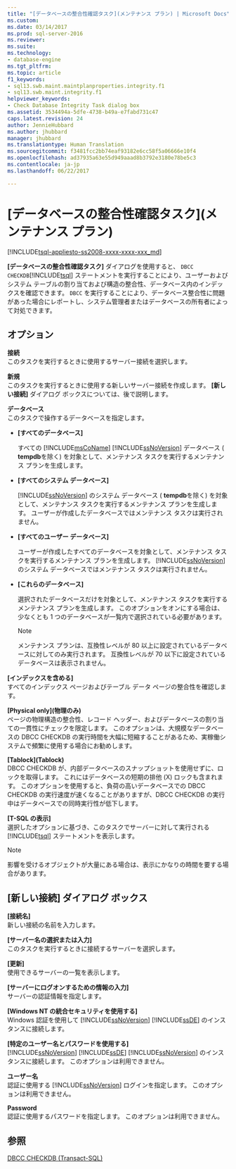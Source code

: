```yaml
---
title: "[データベースの整合性確認タスク](メンテナンス プラン) | Microsoft Docs"
ms.custom: 
ms.date: 03/14/2017
ms.prod: sql-server-2016
ms.reviewer: 
ms.suite: 
ms.technology:
- database-engine
ms.tgt_pltfrm: 
ms.topic: article
f1_keywords:
- sql13.swb.maint.maintplanproperties.integrity.f1
- sql13.swb.maint.integrity.f1
helpviewer_keywords:
- Check Database Integrity Task dialog box
ms.assetid: 3534494a-5dfe-4738-b49a-e7fabd731c47
caps.latest.revision: 24
author: JennieHubbard
ms.author: jhubbard
manager: jhubbard
ms.translationtype: Human Translation
ms.sourcegitcommit: f3481fcc2bb74eaf93182e6cc58f5a06666e10f4
ms.openlocfilehash: ad37935a63e55d949aaad8b3792e3180e78be5c3
ms.contentlocale: ja-jp
ms.lasthandoff: 06/22/2017

---
```

# <a name="check-database-integrity-task-maintenance-plan"></a>[データベースの整合性確認タスク]\(メンテナンス プラン)
[!INCLUDE[tsql-appliesto-ss2008-xxxx-xxxx-xxx_md](../../includes/tsql-appliesto-ss2008-xxxx-xxxx-xxx-md.md)]

  **[データベースの整合性確認タスク]** ダイアログを使用すると、 `DBCC CHECKDB`[!INCLUDE[tsql](../../includes/tsql-md.md)] ステートメントを実行することにより、ユーザーおよびシステム テーブルの割り当ておよび構造の整合性、データベース内のインデックスを確認できます。 `DBCC` を実行することにより、データベース整合性に問題があった場合にレポートし、システム管理者またはデータベースの所有者によって対処できます。  
  
## <a name="options"></a>オプション  
 **接続**  
 このタスクを実行するときに使用するサーバー接続を選択します。  
  
 **新規**  
 このタスクを実行するときに使用する新しいサーバー接続を作成します。 **[新しい接続]** ダイアログ ボックスについては、後で説明します。  
  
 **データベース**  
 このタスクで操作するデータベースを指定します。  
  
-   **[すべてのデータベース]**  
  
     すべての [!INCLUDE[msCoName](../../includes/msconame-md.md)] [!INCLUDE[ssNoVersion](../../includes/ssnoversion-md.md)] データベース ( **tempdb**を除く) を対象として、メンテナンス タスクを実行するメンテナンス プランを生成します。  
  
-   **[すべてのシステム データベース]**  
  
     [!INCLUDE[ssNoVersion](../../includes/ssnoversion-md.md)] のシステム データベース ( **tempdb**を除く) を対象として、メンテナンス タスクを実行するメンテナンス プランを生成します。 ユーザーが作成したデータベースではメンテナンス タスクは実行されません。  
  
-   **[すべてのユーザー データベース]**  
  
     ユーザーが作成したすべてのデータベースを対象として、メンテナンス タスクを実行するメンテナンス プランを生成します。 [!INCLUDE[ssNoVersion](../../includes/ssnoversion-md.md)] のシステム データベースではメンテナンス タスクは実行されません。  
  
-   **[これらのデータベース]**  
  
     選択されたデータベースだけを対象として、メンテナンス タスクを実行するメンテナンス プランを生成します。 このオプションをオンにする場合は、少なくとも 1 つのデータベースが一覧内で選択されている必要があります。  
  
    > [!NOTE]  
    >  メンテナンス プランは、互換性レベルが 80 以上に設定されているデータベースに対してのみ実行されます。 互換性レベルが 70 以下に設定されているデータベースは表示されません。  
  
 **[インデックスを含める]**  
 すべてのインデックス ページおよびテーブル データ ページの整合性を確認します。  
  
 **[Physical only]\(物理のみ)**  
 ページの物理構造の整合性、レコード ヘッダー、およびデータベースの割り当ての一貫性にチェックを限定します。 このオプションは、大規模なデータベースの DBCC CHECKDB の実行時間を大幅に短縮することがあるため、実稼働システムで頻繁に使用する場合にお勧めします。  
  
 **[Tablock]\(Tablock)**  
 DBCC CHECKDB が、内部データベースのスナップショットを使用せずに、ロックを取得します。 これにはデータベースの短期の排他 (X) ロックも含まれます。 このオプションを使用すると、負荷の高いデータベースでの DBCC CHECKDB の実行速度が速くなることがありますが、DBCC CHECKDB の実行中はデータベースでの同時実行性が低下します。  
  
 **[T-SQL の表示]**  
 選択したオプションに基づき、このタスクでサーバーに対して実行される [!INCLUDE[tsql](../../includes/tsql-md.md)] ステートメントを表示します。  
  
> [!NOTE]  
>  影響を受けるオブジェクトが大量にある場合は、表示にかなりの時間を要する場合があります。  
  
## <a name="new-connection-dialog-box"></a>[新しい接続] ダイアログ ボックス  
 **[接続名]**  
 新しい接続の名前を入力します。  
  
 **[サーバー名の選択または入力]**  
 このタスクを実行するときに接続するサーバーを選択します。  
  
 **[更新]**  
 使用できるサーバーの一覧を表示します。  
  
 **[サーバーにログオンするための情報の入力]**  
 サーバーの認証情報を指定します。  
  
 **[Windows NT の統合セキュリティを使用する]**  
 Windows 認証を使用して [!INCLUDE[ssNoVersion](../../includes/ssnoversion-md.md)] [!INCLUDE[ssDE](../../includes/ssde-md.md)] のインスタンスに接続します。  
  
 **[特定のユーザー名とパスワードを使用する]**  
 [!INCLUDE[ssNoVersion](../../includes/ssnoversion-md.md)] [!INCLUDE[ssDE](../../includes/ssde-md.md)]  [!INCLUDE[ssNoVersion](../../includes/ssnoversion-md.md)] のインスタンスに接続します。 このオプションは利用できません。  
  
 **ユーザー名**  
 認証に使用する [!INCLUDE[ssNoVersion](../../includes/ssnoversion-md.md)] ログインを指定します。 このオプションは利用できません。  
  
 **Password**  
 認証に使用するパスワードを指定します。 このオプションは利用できません。  
  
## <a name="see-also"></a>参照  
 [DBCC CHECKDB &#40;Transact-SQL&#41;](../../t-sql/database-console-commands/dbcc-checkdb-transact-sql.md)  
  
  
